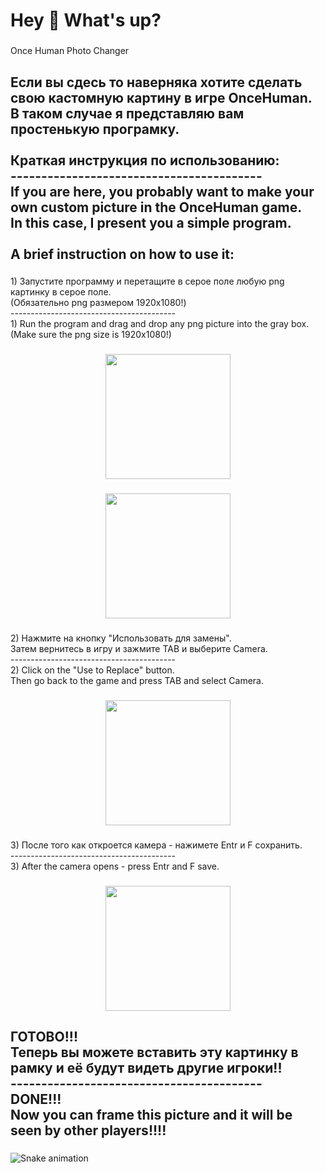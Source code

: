 <h1 align="left">Hey 👋 What's up?</h1>

###

<p align="left">Once Human Photo Changer</p>

###

<h2 align="left">Если вы сдесь то наверняка хотите сделать свою кастомную картину в игре OnceHuman.<br>В таком случае я представляю вам простенькую програмку.<br><br>Краткая инструкция по использованию:<br>-----------------------------------------<br>If you are here, you probably want to make your own custom picture in the OnceHuman game.<br>In this case, I present you a simple program.<br><br>A brief instruction on how to use it:</h2>

###

<p align="left">1) Запустите программу и перетащите в серое поле любую png картинку в серое поле.<br>(Обязательно png размером 1920x1080!)<br>-----------------------------------------<br>1) Run the program and drag and drop any png picture into the gray box.<br>(Make sure the png size is 1920x1080!)</p>

###

<div align="center">
  <img height="200" src="https://i.postimg.cc/85GmJvTF/2024-08-10-155551417.png"  />
</div>

###

<div align="center">
  <img height="200" src="https://i.postimg.cc/W3ftLRY2/2024-08-10-160109400.png"  />
</div>

###

<p align="left">2) Нажмите на кнопку "Использовать для замены".<br>Затем вернитесь в игру и зажмите TAB и выберите Camera.<br>-----------------------------------------<br>2) Click on the "Use to Replace" button.<br>Then go back to the game and press TAB and select Camera.</p>

###

<div align="center">
  <img height="200" src="https://i.postimg.cc/gJPbxgwv/2024-08-10-160625046.png"  />
</div>

###

<p align="left">3) После того как откроется камера - нажимете Entr и F сохранить. <br>-----------------------------------------<br>3) After the camera opens - press Entr and F save.</p>

###

<div align="center">
  <img height="200" src="https://i.postimg.cc/BbMrwsmg/2024-08-10-160737508.png"  />
</div>

###

<h2 align="left">ГОТОВО!!!<br>Теперь вы можете вставить эту картинку в рамку и её будут видеть другие игроки!!<br>-----------------------------------------<br>DONE!!!<br>Now you can frame this picture and it will be seen by other players!!!!</h2>

###

<img src="https://raw.githubusercontent.com/lReDragol/lReDragol/output/snake.svg" alt="Snake animation" />

###
